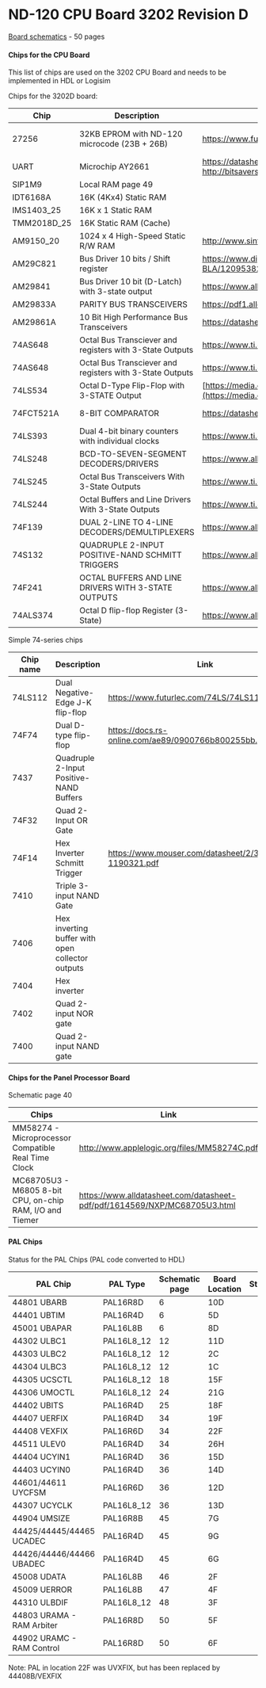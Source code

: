 # ND-120 CPU Board 3202 Revision D #

[Board schematics](3202-REV-D-OCT-87-600DPI.pdf) - 50 pages

#### Chips for the CPU Board ####

This list of chips are used on the 3202 CPU Board and needs to be implemented in HDL or Logisim

Chips for the 3202D board:

| Chip        | Description                                              | Link                                                                          |  Status                   |
|-------------|----------------------------------------------------------|-------------------------------------------------------------------------------|---------------------------|
| 27256       | 32KB EPROM with ND-120 microcode (23B + 26B)             | https://www.futurlec.com/Memory/27256_Datasheet.shtml                         | EPROM content secured     |
| UART        | Microchip AY2661                                         | https://datasheetspdf.com/pdf-file/1412058/SMSC/COM2661-3/1 http://bitsavers.org/components/microchipTechnology/_dataBooks/1990_Microchip_Data_Book.pdf |Not started |
| SIP1M9      | Local RAM page 49                                        | |
| IDT6168A    | 16K (4Kx4) Static RAM                                    | |
| IMS1403_25  | 16K x 1 Static RAM                                       | |
| TMM2018D_25 | 16K Static RAM (Cache)                                   | |
| AM9150_20   | 1024 x 4 High-Speed Static R/W RAM                       | http://www.sintran.com/library/libother/extern/AM9150.pdf |
| AM29C821    | Bus Driver 10 bits / Shift register                      | https://www.digikey.com/en/products/detail/rochester-electronics-llc/AM29C821-BLA/12095382 |
| AM29841     | Bus Driver 10 bit (D-Latch) with 3-state output          | https://www.alldatasheet.com/datasheet-pdf/pdf/107079/AMD/AM29841.html | 
| AM29833A    | PARITY BUS TRANSCEIVERS                                  | https://pdf1.alldatasheet.com/datasheet-pdf/view/165880/AMD/AM29833A.html | 
| AM29861A    | 10 Bit High Performance Bus Transceivers                 | https://datasheetspdf.com/datasheet/AM29861.html |
| 74AS648     | Octal Bus Transciever and registers with 3-State Outputs | https://www.ti.com/lit/ds/symlink/sn74als648a.pdf | 
| 74AS648     | Octal Bus Transciever and registers with 3-State Outputs | https://www.ti.com/lit/ds/symlink/sn54as646.pdf| 
| 74LS534     | Octal D-Type Flip-Flop with 3-STATE Output               | [https://media.digikey.com/pdf/Data%20Sheets/Fairchild%20PDFs/DM74LS534.pdf](https://media.digikey.com/pdf/Data%20Sheets/Fairchild%20PDFs/DM74LS534.pdf) | 
| 74FCT521A   | 8-BIT COMPARATOR                                         | https://datasheetspdf.com/pdf-file/1348201/IDT/IDT74FCT521AT/1 | Easy to recreate | 
| 74LS393     | Dual 4-bit binary counters with individual clocks        | https://www.ti.com/lit/ds/symlink/sn74ls390.pdf |
| 74LS248     | BCD-TO-SEVEN-SEGMENT DECODERS/DRIVERS                    | https://www.alldatasheet.com/datasheet-pdf/pdf/5697/MOTOROLA/SN54/74LS248.html | 
| 74LS245     | Octal Bus Transceivers With 3-State Outputs              | https://www.ti.com/lit/ds/symlink/sn74ls245.pdf | Not started |
| 74LS244     | Octal Buffers and Line Drivers With 3-State Outputs      | https://www.ti.com/lit/ds/symlink/sn74ls244.pdf |
| 74F139      | DUAL 2-LINE TO 4-LINE DECODERS/DEMULTIPLEXERS            | https://www.alldatasheet.com/view.jsp?Searchword=SN74S139 |
| 74S132      | QUADRUPLE 2-INPUT POSITIVE-NAND SCHMITT TRIGGERS         | https://www.alldatasheet.com/datasheet-pdf/pdf/27365/TI/SN74S132.html | 
| 74F241      | OCTAL BUFFERS AND LINE DRIVERS WITH 3-STATE OUTPUTS      | https://www.alldatasheet.com/view.jsp?Searchword=SN74S241 | 
| 74ALS374    | Octal D flip-flop Register (3-State)                     | https://www.alldatasheet.com/datasheet-pdf/pdf/15260/PHILIPS/74ALS374.html| |

Simple 74-series chips

| Chip name | Description                                      | Link                                                     |
|-----------|--------------------------------------------------|----------------------------------------------------------|
| 74LS112   | Dual Negative-Edge J-K flip-flop                 | https://www.futurlec.com/74LS/74LS112.shtml              |
| 74F74     | Dual D-type flip-flop                            | https://docs.rs-online.com/ae89/0900766b800255bb.pdf     |
| 7437      | Quadruple 2-Input Positive-NAND Buffers          |
| 74F32     | Quad 2-Input OR Gate                             |
| 74F14     | Hex Inverter Schmitt Trigger                     | https://www.mouser.com/datasheet/2/308/74F14-1190321.pdf |
| 7410      | Triple 3-input NAND Gate                         |
| 7406      | Hex inverting buffer with open collector outputs |
| 7404      | Hex inverter                                     |
| 7402      | Quad 2-input NOR gate                            |
| 7400      | Quad 2-input NAND gate                           |

#### Chips for the Panel Processor Board ####

Schematic page 40

| Chips                                                    | Link   |  Status |
|----------------------------------------------------------|--------|---------|
| MM58274 -  Microprocessor Compatible Real Time Clock     | http://www.applelogic.org/files/MM58274C.pdf | |
| MC68705U3 - M6805 8-bit CPU, on-chip RAM, I/O and Tiemer | https://www.alldatasheet.com/datasheet-pdf/pdf/1614569/NXP/MC68705U3.html | We dont have a ROM dump of the code in this CHIP. It should be 4K. Waiting for read by http://matthieu.benoit.free.fr/device_list.htm |

#### PAL Chips ####

Status for the PAL Chips (PAL code converted to HDL)

| PAL Chip                  | PAL Type       | Schematic page | Board Location | Status |
|---------------------------|----------------|----------------|----------------|--------|
| 44801 UBARB               | PAL16R8D       | 6              | 10D            |        |
| 44401 UBTIM               | PAL16R4D       | 6              | 5D             |        |
| 45001 UBAPAR              | PAL16L8B       | 6              | 8D             |        |
| 44302 ULBC1               | PAL16L8_12     | 12             | 11D            |        |
| 44303 ULBC2               | PAL16L8_12     | 12             | 2C             |        |
| 44304 ULBC3               | PAL16L8_12     | 12             | 1C             |        |
| 44305 UCSCTL              | PAL16L8_12     | 18             | 15F            |        |
| 44306 UMOCTL              | PAL16L8_12     | 24             | 21G            |        |
| 44402 UBITS               | PAL16R4D       | 25             | 18F            |        |
| 44407 UERFIX              | PAL16R4D       | 34             | 19F            |        |
| 44408 VEXFIX              | PAL16R6D       | 34             | 22F            |        |
| 44511 ULEV0               | PAL16R4D       | 34             | 26H            |        |
| 44404 UCYIN1              | PAL16R4D       | 36             | 15D            |        |
| 44403 UCYIN0              | PAL16R4D       | 36             | 14D            |        |
| 44601/44611 UYCFSM        | PAL16R6D       | 36             | 12D            |        |
| 44307 UCYCLK              | PAL16L8_12     | 36             | 13D            |        |
| 44904 UMSIZE              | PAL16R8B       | 45             | 7G             |        |
| 44425/44445/44465 UCADEC  | PAL16R4D       | 45             | 9G             |        |
| 44426/44446/44466 UBADEC  | PAL16R4D       | 45             | 6G             |        |
| 45008 UDATA               | PAL16L8B       | 46             | 2F             |        |
| 45009 UERROR              | PAL16L8B       | 47             | 4F             |        |
| 44310 ULBDIF              | PAL16L8_12     | 48             | 3F             |        |
| 44803 URAMA - RAM Arbiter | PAL16R8D       | 50             | 5F             |        |
| 44902 URAMC - RAM Control | PAL16R8D       | 50             | 6F             |        |

Note: PAL in location 22F was UVXFIX, but has been replaced by 44408B/VEXFIX
